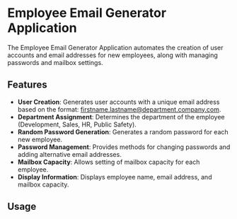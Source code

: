 # Employee Email Generator Application

The Employee Email Generator Application automates the creation of user accounts and email addresses for new employees, along with managing passwords and mailbox settings.

## Features

- **User Creation**: Generates user accounts with a unique email address based on the format: firstname.lastname@department.company.com.
- **Department Assignment**: Determines the department of the employee (Development, Sales, HR, Public Safety).
- **Random Password Generation**: Generates a random password for each new employee.
- **Password Management**: Provides methods for changing passwords and adding alternative email addresses.
- **Mailbox Capacity**: Allows setting of mailbox capacity for each employee.
- **Display Information**: Displays employee name, email address, and mailbox capacity.

## Usage


